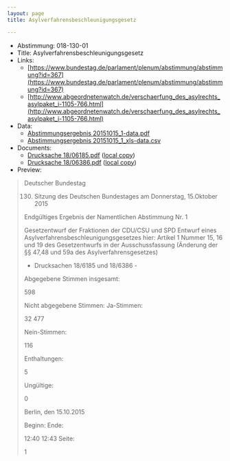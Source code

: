```yaml
---
layout: page
title: Asylverfahrensbeschleunigungsgesetz

---
```


* Abstimmung: 018-130-01
* Title: Asylverfahrensbeschleunigungsgesetz
* Links: 
    * [https://www.bundestag.de/parlament/plenum/abstimmung/abstimmung?id=367](https://www.bundestag.de/parlament/plenum/abstimmung/abstimmung?id=367)
    * [http://www.abgeordnetenwatch.de/verschaerfung_des_asylrechts_asylpaket_i-1105-766.html](http://www.abgeordnetenwatch.de/verschaerfung_des_asylrechts_asylpaket_i-1105-766.html)
* Data: 
    * [Abstimmungsergebnis 20151015_1-data.pdf](/abstimmungsliste/20151015_1-data.pdf)
    * [Abstimmungsergebnis 20151015_1_xls-data.csv](/abstimmungsliste/analyses/20151015_1_xls-data.csv)
* Documents: 
    * [Drucksache 18/06185.pdf](http://dip21.bundestag.de/dip21/btd/18/061/1806185.pdf) ([local copy](/abstimmungsdaten/018-130-01/1806185.pdf))
    * [Drucksache 18/06386.pdf](http://dip21.bundestag.de/dip21/btd/18/063/1806386.pdf) ([local copy](/abstimmungsdaten/018-130-01/1806386.pdf))
* Preview: 
> Deutscher Bundestag
> 
> 130. Sitzung des Deutschen Bundestages
> am Donnerstag, 15.Oktober 2015
> 
> Endgültiges Ergebnis der Namentlichen Abstimmung Nr. 1
> 
> Gesetzentwurf der Fraktionen der CDU/CSU und SPD
> Entwurf eines Asylverfahrensbeschleunigungsgesetzes
> hier: Artikel 1 Nummer 15, 16 und 19 des Gesetzentwurfs in der Ausschussfassung
> (Änderung der §§ 47,48 und 59a des Asylverfahrensgesetzes)
> - Drucksachen 18/6185 und 18/6386 -
> 
> Abgegebene Stimmen insgesamt:
> 
> 598
> 
> Nicht abgegebene Stimmen:
> Ja-Stimmen:
> 
> 32
> 477
> 
> Nein-Stimmen:
> 
> 116
> 
> Enthaltungen:
> 
> 5
> 
> Ungültige:
> 
> 0
> 
> Berlin, den 15.10.2015
> 
> Beginn:
> Ende:
> 
> 12:40
> 12:43
> Seite:
> 
> 1
> 
> 
